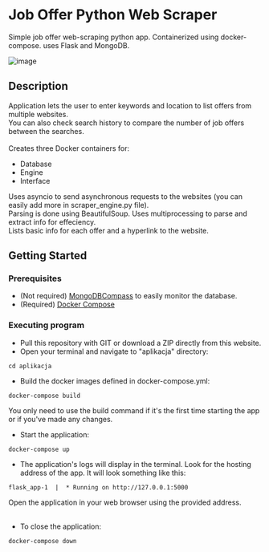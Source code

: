 # Job Offer Python Web Scraper

Simple job offer web-scraping python app. Containerized using docker-compose. uses Flask and MongoDB.

![image](https://github.com/andrzejfutrega/web_scraper/assets/137655147/fe2d5c89-5444-4847-83d5-f9e88ed589e3)

## Description
Application lets the user to enter keywords and location to list offers from multiple websites.<br/>
You can also check search history to compare the number of job offers between the searches.<br/><br/>
Creates three Docker containers for:

* Database
* Engine
* Interface
  
Uses asyncio to send asynchronous requests to the websites (you can easily add more in scraper_engine.py file). <br />
Parsing is done using BeautifulSoup. Uses multiprocessing to parse and extract info for effeciency. <br />
Lists basic info for each offer and a hyperlink to the website.

## Getting Started

### Prerequisites

* (Not required) [MongoDBCompass](https://www.mongodb.com/products/tools/compass) to easily monitor the database.
* (Required) [Docker Compose](https://docs.docker.com/compose/install/)

### Executing program

* Pull this repository with GIT or download a ZIP directly from this website.
* Open your terminal and navigate to "aplikacja" directory:
```
cd aplikacja
```
* Build the docker images defined in docker-compose.yml:
```
docker-compose build
```
You only need to use the build command if it's the first time starting the app or if you've made any changes.
* Start the application:
```
docker-compose up
```
* The application's logs will display in the terminal. Look for the hosting address of the app. It will look something like this:
```
flask_app-1  |  * Running on http://127.0.0.1:5000
```
Open the application in your web browser using the provided address. <br /><br />



* To close the application:
```
docker-compose down
```


